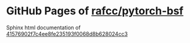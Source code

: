 GitHub Pages of [rafcc/pytorch-bsf](https://github.com/rafcc/pytorch-bsf)
===
Sphinx html documentation of [41576902f7c4ee8fe235193f0068d8b628024cc3](https://github.com/rafcc/pytorch-bsf/tree/41576902f7c4ee8fe235193f0068d8b628024cc3)
